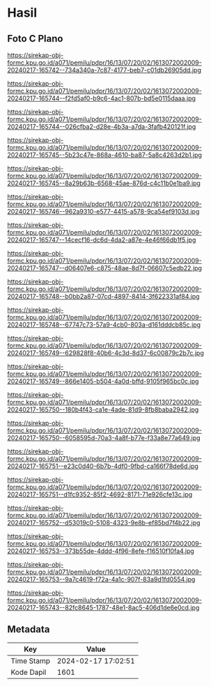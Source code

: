 # Hasil

## Foto C Plano

https://sirekap-obj-formc.kpu.go.id/a071/pemilu/pdpr/16/13/07/20/02/1613072002009-20240217-165742--734a340a-7c87-4177-beb7-c01db26905dd.jpg

https://sirekap-obj-formc.kpu.go.id/a071/pemilu/pdpr/16/13/07/20/02/1613072002009-20240217-165744--f2fd5af0-b9c6-4ac1-807b-bd5e0115daaa.jpg

https://sirekap-obj-formc.kpu.go.id/a071/pemilu/pdpr/16/13/07/20/02/1613072002009-20240217-165744--026cfba2-d28e-4b3a-a7da-3fafb420121f.jpg

https://sirekap-obj-formc.kpu.go.id/a071/pemilu/pdpr/16/13/07/20/02/1613072002009-20240217-165745--5b23c47e-868a-4610-ba87-5a8c4263d2b1.jpg

https://sirekap-obj-formc.kpu.go.id/a071/pemilu/pdpr/16/13/07/20/02/1613072002009-20240217-165745--8a29b63b-6568-45ae-876d-c4c11b0e1ba9.jpg

https://sirekap-obj-formc.kpu.go.id/a071/pemilu/pdpr/16/13/07/20/02/1613072002009-20240217-165746--962a9310-e577-4415-a578-9ca54ef9103d.jpg

https://sirekap-obj-formc.kpu.go.id/a071/pemilu/pdpr/16/13/07/20/02/1613072002009-20240217-165747--14cecf16-dc6d-4da2-a87e-4e46f66db1f5.jpg

https://sirekap-obj-formc.kpu.go.id/a071/pemilu/pdpr/16/13/07/20/02/1613072002009-20240217-165747--d06407e6-c875-48ae-8d7f-06607c5edb22.jpg

https://sirekap-obj-formc.kpu.go.id/a071/pemilu/pdpr/16/13/07/20/02/1613072002009-20240217-165748--b0bb2a87-07cd-4897-8414-3f622331af84.jpg

https://sirekap-obj-formc.kpu.go.id/a071/pemilu/pdpr/16/13/07/20/02/1613072002009-20240217-165748--67747c73-57a9-4cb0-803a-d161dddcb85c.jpg

https://sirekap-obj-formc.kpu.go.id/a071/pemilu/pdpr/16/13/07/20/02/1613072002009-20240217-165749--629828f8-40b6-4c3d-8d37-6c00879c2b7c.jpg

https://sirekap-obj-formc.kpu.go.id/a071/pemilu/pdpr/16/13/07/20/02/1613072002009-20240217-165749--866e1405-b504-4a0d-bffd-9105f965bc0c.jpg

https://sirekap-obj-formc.kpu.go.id/a071/pemilu/pdpr/16/13/07/20/02/1613072002009-20240217-165750--180b4f43-ca1e-4ade-81d9-8fb8baba2942.jpg

https://sirekap-obj-formc.kpu.go.id/a071/pemilu/pdpr/16/13/07/20/02/1613072002009-20240217-165750--6058595d-70a3-4a8f-b77e-f33a8e77a649.jpg

https://sirekap-obj-formc.kpu.go.id/a071/pemilu/pdpr/16/13/07/20/02/1613072002009-20240217-165751--e23c0d40-6b7b-4df0-9fbd-ca166f78de6d.jpg

https://sirekap-obj-formc.kpu.go.id/a071/pemilu/pdpr/16/13/07/20/02/1613072002009-20240217-165751--d1fc9352-85f2-4692-8171-71e926cfe13c.jpg

https://sirekap-obj-formc.kpu.go.id/a071/pemilu/pdpr/16/13/07/20/02/1613072002009-20240217-165752--d53019c0-5108-4323-9e8b-ef85bd7f4b22.jpg

https://sirekap-obj-formc.kpu.go.id/a071/pemilu/pdpr/16/13/07/20/02/1613072002009-20240217-165753--373b55de-4ddd-4f96-8efe-f16510f10fa4.jpg

https://sirekap-obj-formc.kpu.go.id/a071/pemilu/pdpr/16/13/07/20/02/1613072002009-20240217-165753--9a7c4619-f72a-4a1c-907f-83a9d1fd0554.jpg

https://sirekap-obj-formc.kpu.go.id/a071/pemilu/pdpr/16/13/07/20/02/1613072002009-20240217-165743--82fc8645-1787-48e1-8ac5-406d1de6e0cd.jpg


## Metadata

| Key        | Value               |
| ---------- | ------------------- |
| Time Stamp | 2024-02-17 17:02:51 |
| Kode Dapil | 1601                |



